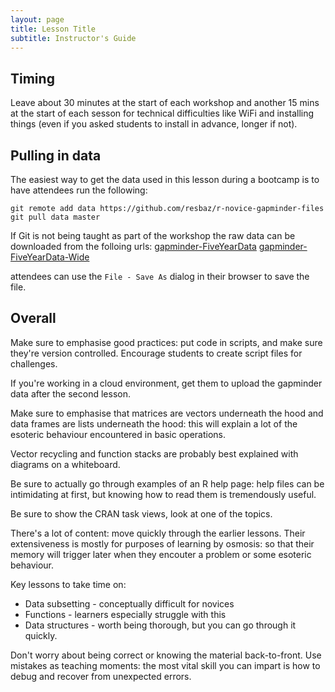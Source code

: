 ```yaml
---
layout: page
title: Lesson Title
subtitle: Instructor's Guide
---
```


## Timing

Leave about 30 minutes at the start of each workshop and another 15 mins
at the start of each sesson for technical difficulties like WiFi and
installing things (even if you asked students to install in advance, longer if
not).

## Pulling in data

The easiest way to get the data used in this lesson during a bootcamp is
to have attendees run the following:

~~~ {.shell}
git remote add data https://github.com/resbaz/r-novice-gapminder-files
git pull data master
~~~

If Git is not being taught as part of the workshop the raw data can be downloaded from the folloing urls:
[gapminder-FiveYearData](https://raw.githubusercontent.com/swcarpentry/r-novice-gapminder/gh-pages/data/gapminder-FiveYearData.csv)
[gapminder-FiveYearData-Wide](https://raw.githubusercontent.com/swcarpentry/r-novice-gapminder/gh-pages/data/gapminder_wide.csv)

attendees can use the `File - Save As` dialog in their browser to save the file.

## Overall

Make sure to emphasise good practices: put code in scripts, and make
sure they're version controlled. Encourage students to create script
files for challenges.

If you're working in a cloud environment, get them to upload the
gapminder data after the second lesson.

Make sure to emphasise that matrices are vectors underneath the hood
and data frames are lists underneath the hood: this will explain a
lot of the esoteric behaviour encountered in basic operations.

Vector recycling and function stacks are probably best explained
with diagrams on a whiteboard.

Be sure to actually go through examples of an R help page: help files
can be intimidating at first, but knowing how to read them is tremendously
useful.

Be sure to show the CRAN task views, look at one of the topics.

There's a lot of content: move quickly through the earlier lessons. Their
extensiveness is mostly for purposes of learning by osmosis: so that their
memory will trigger later when they encouter a problem or some esoteric behaviour.

Key lessons to take time on:

 * Data subsetting - conceptually difficult for novices
 * Functions - learners especially struggle with this
 * Data structures - worth being thorough, but you can go through it quickly.

Don't worry about being correct or knowing the material back-to-front. Use
mistakes as teaching moments: the most vital skill you can impart is how to
debug and recover from unexpected errors.

